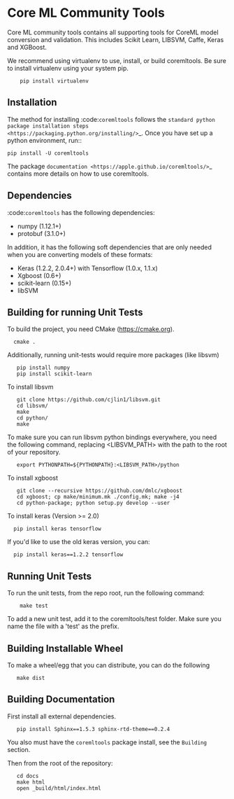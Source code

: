 Core ML Community Tools
=======================

Core ML community tools contains all supporting tools for CoreML model
conversion and validation. This includes Scikit Learn, LIBSVM, Caffe,
Keras and XGBoost.


We recommend using virtualenv to use, install, or build coremltools. Be
sure to install virtualenv using your system pip.

```
    pip install virtualenv
```

Installation
------------

The method for installing :code:`coremltools` follows the
`standard python package installation steps <https://packaging.python.org/installing/>`_.
Once you have set up a python environment, run::

    pip install -U coremltools

The package `documentation <https://apple.github.io/coremltools/>`_ contains
more details on how to use coremltools.

Dependencies
------------

:code:`coremltools` has the following dependencies:

- numpy (1.12.1+)
- protobuf (3.1.0+)

In addition, it has the following soft dependencies that are only needed when
you are converting models of these formats:

- Keras (1.2.2, 2.0.4+) with Tensorflow (1.0.x, 1.1.x)
- Xgboost (0.6+)
- scikit-learn (0.15+)
- libSVM


Building for running Unit Tests
--------------------------------
To build the project, you need CMake (https://cmake.org).

```
  cmake .
```

Additionally, running unit-tests would require more packages (like
libsvm)

```
   pip install numpy
   pip install scikit-learn
```

To install libsvm

```
   git clone https://github.com/cjlin1/libsvm.git
   cd libsvm/
   make
   cd python/
   make
```

To make sure you can run libsvm python bindings everywhere, you need the
following command, replacing <LIBSVM_PATH> with the path to the root of
your repository.

```
   export PYTHONPATH=${PYTHONPATH}:<LIBSVM_PATH>/python
```

To install xgboost

```
   git clone --recursive https://github.com/dmlc/xgboost
   cd xgboost; cp make/minimum.mk ./config.mk; make -j4
   cd python-package; python setup.py develop --user
```

To install keras (Version >= 2.0)
```
  pip install keras tensorflow
```

If you'd like to use the old keras version, you can:
```
  pip install keras==1.2.2 tensorflow
```

Running Unit Tests
-------------------
To run the unit tests, from the repo root, run the following command:

```
    make test
```

To add a new unit test, add it to the coremltools/test folder. Make sure you
name the file with a 'test' as the prefix.


Building Installable Wheel
---------------------------
To make a wheel/egg that you can distribute, you can do the following

```
   make dist 
```

Building Documentation
----------------------
First install all external dependencies.

```
   pip install Sphinx==1.5.3 sphinx-rtd-theme==0.2.4
```
You also must have the `coremltools` package install, see the `Building` section.

Then from the root of the repository:
```
   cd docs
   make html
   open _build/html/index.html
```
